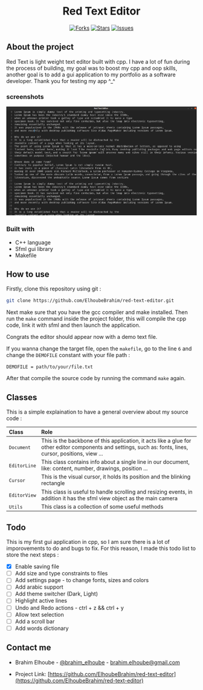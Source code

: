 <center>

# Red Text Editor

[![Forks](https://img.shields.io/github/forks/ElhoubeBrahim/red-text-editor)](https://github.com/ElhoubeBrahim/red_text_editor/network)
[![Stars](https://img.shields.io/github/stars/ElhoubeBrahim/red-text-editor)](https://github.com/ElhoubeBrahim/red_text_editor/stargazers)
[![Issues](https://img.shields.io/github/issues/ElhoubeBrahim/red-text-editor)](https://github.com/ElhoubeBrahim/red_text_editor/issues)
</center>

## About the project

Red Text is light weight text editor built with cpp. I have a lot of fun during the process of building, my goal was to boost my cpp and oop skills, another goal is to add a gui application to my portfolio as a software developer. Thank you for testing my app ^_^

### screenshots

![Screenshot](/assets/images/screenshot.png)

### Built with

- C++ language
- Sfml gui library
- Makefile

## How to use

Firstly, clone this repository using git :
```bash
git clone https://github.com/ElhoubeBrahim/red-text-editor.git
```
Next make sure that you have the gcc compiler and make installed. Then run the `make` command inside the project folder, this will compile the cpp code, link it with sfml and then launch the application.

Congrats the editor should appear now with a demo text file.

If you wanna change the target file, open the `makefile`, go to the line `6` and change the `DEMOFILE` constant with your file path :

```
DEMOFILE = path/to/your/file.txt
```

After that compile the source code by running the command `make` again.

## Classes

This is a simple explaination to have a general overview about my source code :

| Class          | Role    |
|:---------------|:--------|
| `Document`     | This is the backbone of this application, it acts like a glue for other editor components and settings, such as: fonts, lines, cursor, positions, view ... |
| `EditorLine`   | This class contains info about a single line in our document, like: content, number, drawings, position ... |
| `Cursor`       | This is the visual cursor, it holds its position and the blinking rectangle |
| `EditorView`   | This class is useful to handle scrolling and resizing events, in addition it has the sfml view object as the main camera |
| `Utils`        | This class is a collection of some useful methods |

## Todo

This is my first gui application in cpp, so I am sure there is a lot of imporovements to do and bugs to fix. For this reason, I made this todo list to store the next steps :

- [x] Enable saving file
- [ ] Add size and type constraints to files
- [ ] Add settings page - to change fonts, sizes and colors
- [ ] Add arabic support
- [ ] Add theme switcher (Dark, Light)
- [ ] Highlight active lines
- [ ] Undo and Redo actions - ctrl + z && ctrl + y
- [ ] Allow text selection
- [ ] Add a scroll bar
- [ ] Add words dictionary

## Contact me

- Brahim Elhoube - [@brahim_elhoube](https://twitter.com/brahim_elhoube) - brahim.elhoube@gmail.com

- Project Link: [https://github.com/ElhoubeBrahim/red-text-editor](https://github.com/ElhoubeBrahim/red-text-editor)